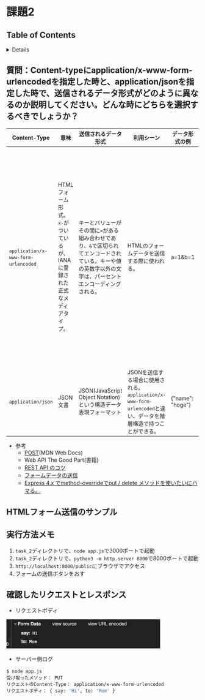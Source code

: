 # 課題2

## Table of Contents
<!-- START doctoc generated TOC please keep comment here to allow auto update -->
<!-- DON'T EDIT THIS SECTION, INSTEAD RE-RUN doctoc TO UPDATE -->
<details>
<summary>Details</summary>

- [質問：Content-typeにapplication/x-www-form-urlencodedを指定した時と、application/jsonを指定した時で、送信されるデータ形式がどのように異なるのか説明してください。どんな時にどちらを選択するべきでしょうか？](#%E8%B3%AA%E5%95%8Fcontent-type%E3%81%ABapplicationx-www-form-urlencoded%E3%82%92%E6%8C%87%E5%AE%9A%E3%81%97%E3%81%9F%E6%99%82%E3%81%A8applicationjson%E3%82%92%E6%8C%87%E5%AE%9A%E3%81%97%E3%81%9F%E6%99%82%E3%81%A7%E9%80%81%E4%BF%A1%E3%81%95%E3%82%8C%E3%82%8B%E3%83%87%E3%83%BC%E3%82%BF%E5%BD%A2%E5%BC%8F%E3%81%8C%E3%81%A9%E3%81%AE%E3%82%88%E3%81%86%E3%81%AB%E7%95%B0%E3%81%AA%E3%82%8B%E3%81%AE%E3%81%8B%E8%AA%AC%E6%98%8E%E3%81%97%E3%81%A6%E3%81%8F%E3%81%A0%E3%81%95%E3%81%84%E3%81%A9%E3%82%93%E3%81%AA%E6%99%82%E3%81%AB%E3%81%A9%E3%81%A1%E3%82%89%E3%82%92%E9%81%B8%E6%8A%9E%E3%81%99%E3%82%8B%E3%81%B9%E3%81%8D%E3%81%A7%E3%81%97%E3%82%87%E3%81%86%E3%81%8B)
- [確認したリクエストとレスポンス](#%E7%A2%BA%E8%AA%8D%E3%81%97%E3%81%9F%E3%83%AA%E3%82%AF%E3%82%A8%E3%82%B9%E3%83%88%E3%81%A8%E3%83%AC%E3%82%B9%E3%83%9D%E3%83%B3%E3%82%B9)

</details>
<!-- END doctoc generated TOC please keep comment here to allow auto update -->

## 質問：Content-typeにapplication/x-www-form-urlencodedを指定した時と、application/jsonを指定した時で、送信されるデータ形式がどのように異なるのか説明してください。どんな時にどちらを選択するべきでしょうか？

|Content-Type|意味|送信されるデータ形式|利用シーン|データ形式の例|備考|
|----|----|----|----|----|----|
|`application/x-www-form-urlencoded`|HTMLフォーム形式。`x-`がついているが、IANAに登録された正式なメディアタイプ。|キーとバリューがその間に`=`がある組み合わせであり、`&`で区切られてエンコードされている。キーや値の英数字以外の文字は、パーセントエンコーディングされる。|HTMLのフォームデータを送信する際に使われる。|a=1&b=1|HTMLのFormの仕様では、GETとPOSTのみがサポートされているため、他のメソッドが利用できないが、リクエストデータに`_method`として使用したいメソッドを指定することで他のメソッドを指定できる。（ただし書籍では`_method`の方法は推奨されておらず、`X-HTTP-Method-Override`ヘッダの使用が推奨されている）<br>`_method`の方法では、`application/x-www-urlencoded`以外の方式でデータを送信することはできない|
|`application/json`|JSON文書|JSON(JavaScript Object Notation)という構造データ表現フォーマット|JSONを送信する場合に使用される。`application/x-www-form-urlencoded`と違い、データを階層構造で持つことができる。|{"name": "hoge"}|

* 参考
  * [POST](https://developer.mozilla.org/ja/docs/Web/HTTP/Methods/POST)(MDN Web Docs)
  * Web API The Good Part(書籍)
  * [REST API のコツ](https://www.slideshare.net/pospome/rest-api-57207424)
  * [フォームデータの送信](https://developer.mozilla.org/ja/docs/Learn/Forms/Sending_and_retrieving_form_data)
  * [Express 4.x でmethod-overrideでput / delete メソッドを使いたいにハマる。](https://chaika.hatenablog.com/entry/2015/10/06/183604)

 ## HTMLフォーム送信のサンプル

 ## 実行方法メモ
 1. `task_2`ディレクトリで、`node app.js`で3000ポートで起動
 2. `task_2`ディレクトリで、`python3 -m http.server 8000`で8000ポートで起動
 3. `http://localhost:8000/public`にブラウザでアクセス
 4. フォームの送信ボタンをおす

## 確認したリクエストとレスポンス

* リクエストボディ

![form_data](../../../assets/form_data_make_web_server.png)

* サーバー側ログ
```bash
$ node app.js
受け取ったメソッド： PUT
リクエストのContent-Type： application/x-www-form-urlencoded
リクエストボディ： { say: 'Hi', to: 'Mom' }
```
